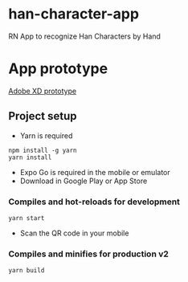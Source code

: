 # han-character-app
RN App to recognize Han Characters by Hand

# App prototype
[Adobe XD prototype](https://xd.adobe.com/view/9460076f-1eb4-4eba-8e85-f0faa4de8126-c133/?fullscreen)

## Project setup
- Yarn is required
```
npm install -g yarn
yarn install
```
- Expo Go is required in the mobile or emulator
- Download in Google Play or App Store

### Compiles and hot-reloads for development
```
yarn start
```
- Scan the QR code in your mobile

### Compiles and minifies for production v2
```
yarn build
```
